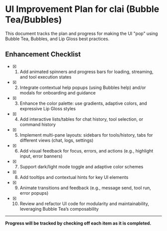 # UI Improvement Plan for clai (Bubble Tea/Bubbles)

This document tracks the plan and progress for making the UI "pop" using Bubble Tea, Bubbles, and Lip Gloss best practices.

## Enhancement Checklist

- [x] 1. Add animated spinners and progress bars for loading, streaming, and tool execution states
- [x] 2. Integrate contextual help popups (using Bubbles help) and/or modals for onboarding and guidance
- [x] 3. Enhance the color palette: use gradients, adaptive colors, and expressive Lip Gloss styles
- [x] 4. Add interactive lists/tables for chat history, tool selection, or command history
- [x] 5. Implement multi-pane layouts: sidebars for tools/history, tabs for different views (chat, logs, settings)
- [x] 6. Add visual feedback for focus, errors, and actions (e.g., highlight input, error banners)
- [x] 7. Support dark/light mode toggle and adaptive color schemes
- [x] 8. Add tooltips and contextual hints for key UI elements
- [x] 9. Animate transitions and feedback (e.g., message send, tool run, error popups)
- [x] 10. Review and refactor UI code for modularity and maintainability, leveraging Bubble Tea’s composability

---

**Progress will be tracked by checking off each item as it is completed.**
